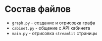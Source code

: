 # Состав файлов
- `graph.py` - создание и отрисовка графа
- `cabinet.py` - общение с API кабинета
- `main.py` - отрисовка `streamlit` страницы